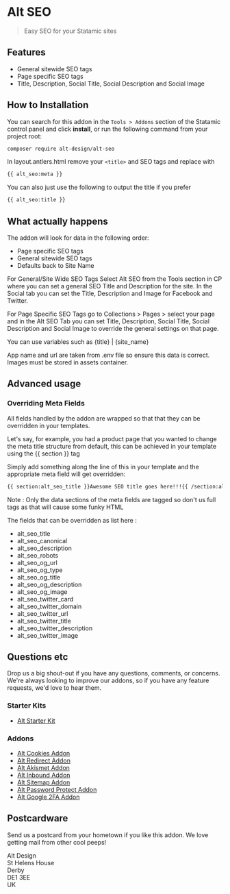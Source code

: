 # Alt SEO

> Easy SEO for your Statamic sites

## Features

- General sitewide SEO tags
- Page specific SEO tags
- Title, Description, Social Title, Social Description and Social Image


## How to Installation

You can search for this addon in the `Tools > Addons` section of the Statamic control panel and click **install**, or run the following command from your project root:

``` bash
composer require alt-design/alt-seo
```

In layout.antlers.html remove your `<title>` and SEO tags and replace with

``` bash
{{ alt_seo:meta }}
```

You can also just use the following to output the title if you prefer

``` bash
{{ alt_seo:title }}
```

## What actually happens

The addon will look for data in the following order:

- Page specific SEO tags
- General sitewide SEO tags
- Defaults back to Site Name

For General/Site Wide SEO Tags Select Alt SEO from the Tools section in CP where you can set a general SEO Title and Description for the site. In the Social tab you can set the Title, Description and Image for Facebook and Twitter.

For Page Specific SEO Tags go to Collections > Pages > select your page and in the Alt SEO Tab you can set Title, Description, Social Title, Social Description and Social Image to override the general settings on that page.

You can use variables such as {title} | {site_name}

App name and url are taken from .env file so ensure this data is correct. Images must be stored in assets container.

## Advanced usage

### Overriding Meta Fields

All fields handled by the addon are wrapped so that that they can be overridden in your templates.

Let's say, for example, you had a product page that you wanted to change the meta title structure from default, this can be achieved in your template using the {{ section }} tag

Simply add something along the line of this in your template and the appropriate meta field will get overridden:
``` bash
{{ section:alt_seo_title }}Awesome SEO title goes here!!!{{ /section:alt_seo_title }}
```

Note : Only the data sections of the meta fields are tagged so don't us full tags as that will cause some funky HTML

The fields that can be overridden as list here :

- alt_seo_title
- alt_seo_canonical
- alt_seo_description
- alt_seo_robots
- alt_seo_og_url
- alt_seo_og_type
- alt_seo_og_title
- alt_seo_og_description
- alt_seo_og_image
- alt_seo_twitter_card
- alt_seo_twitter_domain
- alt_seo_twitter_url
- alt_seo_twitter_title
- alt_seo_twitter_description
- alt_seo_twitter_image

## Questions etc

Drop us a big shout-out if you have any questions, comments, or concerns. We're always looking to improve our addons, so if you have any feature requests, we'd love to hear them.

### Starter Kits
- [Alt Starter Kit](https://statamic.com/starter-kits/alt-design/alt-starter-kit) 

### Addons
- [Alt Cookies Addon](https://github.com/alt-design/Alt-Cookies-Addon)
- [Alt Redirect Addon](https://github.com/alt-design/Alt-Redirect-Addon)
- [Alt Akismet Addon](https://github.com/alt-design/Alt-Akismet-Addon)
- [Alt Inbound Addon](https://github.com/alt-design/Alt-Inbound-Addon)
- [Alt Sitemap Addon](https://github.com/alt-design/Alt-Sitemap-Addon)
- [Alt Password Protect Addon](https://github.com/alt-design/Alt-Password-Protect-Addon)
- [Alt Google 2FA Addon](https://github.com/alt-design/Alt-Google-2fa-Addon)

## Postcardware

Send us a postcard from your hometown if you like this addon. We love getting mail from other cool peeps!

Alt Design  
St Helens House  
Derby  
DE1 3EE  
UK   
